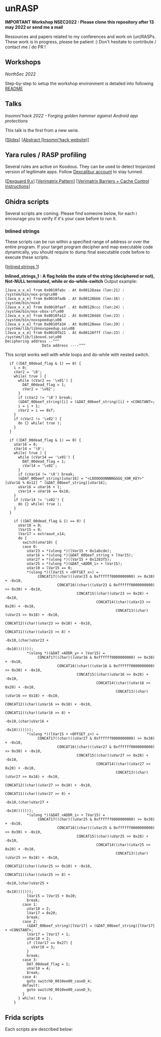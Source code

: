 # unRASP

**IMPORTANT Workshop NSEC2022 : Please clone this repository after 13 may 2022 or send me a mail**

Ressources and papers related to my conferences and work on (un)RASPs.
These work is in progress, please be patient :) Don't hesitate to contribute / contact me / do PR !

## Workshops

*NorthSec 2022*

Step-by-step to setup the workshop environment is detailed into following [README](https://github.com/FrenchYeti/unrasp/tree/main/Workshop#readme)
## Talks

*Insomni'hack 2022 - Forging golden hammer against Android app protections*

This talk is the first from a new serie.

[[Slides](https://github.com/FrenchYeti/unrasp/blob/main/Slides/Forging_golden_hammer_against_android_app_protections_INSO22_FINAL.pdf)]
 [[Abstract (Insomni'hack website)](https://insomnihack.ch/talks-2022/#MUX7KC)]

## Yara rules / RASP profiling

Several rules are active on Koodous. They can be used to detect trojanized version of legitimate apps. Follow [Dexcalibur account](https://koodous.com/profile/dexcalibur/followers) to stay tunned.

[[Dexguard 9.x](https://koodous.com/rules/oKByDd2YmXOY8mnP/general)]
 [[Verimatrix Pattern](https://koodous.com/rules/N7QqMdLzegGAm4eW/general)]
 [[Verimatrix Barriers + Cache Control instructions](https://koodous.com/rules/8J2m7OlMr6dvRPao/general)]
 
## Ghidra scripts
 
Several scripts are coming. Please find someone below, for each i encourage you to verify if it's your case before to run it. 

### Inlined strings
These scripts can be run within a specified range of address or over the entire program. If your target program decipher and map executable code dynamically, you should require to dump final executable code before to execute these scripts.

[[Inlined strings 1](https://github.com/FrenchYeti/unrasp/blob/main/Ghidra/inlined_string_1.py)]

**Inlined_strings_1 : A flag holds the state of the string (deciphered or not), Not-NULL terminated, while  or do-while-switch**
Output example:
```
[Java_o_x_e] from 0x0010fabc . At 0x00128aaa (len:21) : /system/bin/nox-prop\x00
[Java_o_x_e] from 0x0010fadb . At 0x00128bbb (len:16) : /system/bin/noxd
[Java_o_x_e] from 0x0010faef . At 0x00128ccc (len:24) : /system/bin/nox-vbox-sf\x00
[Java_o_x_e] from 0x0010fa12 . At 0x00128ddd (len:23) : /system/bin/noxspeedup\x00
[Java_o_x_e] from 0x0010fa34 . At 0x00128eee (len:29) : /system/lib/libnoxspeedup.so\x00
[Java_o_x_e] from 0x0010fb21 . At 0x00128fff (len:23) : /system/lib/libnoxd.so\x00
Deciphering address --^^^              
                 Data address ----^^^
```

This script works well with *while* loops and do-while with nested switch.


```
  if ((DAT_00dead_flag & 1) == 0) {
    i = 0;
    cVar2 = '\0';
    while( true ) {
      while (cVar2 == '\x01') {
        DAT_00dead_flag = 1;
        cVar2 = '\x02';
      }
      if (cVar2 != '\0') break;
      (&DAT_00beef_string)[i] = (&DAT_00beef_string)[i] + <CONSTANT>;
      i = i + 1;
      cVar2 = i == 0xf;
    }
    if (cVar2 != '\x02') {
      do {} while( true );
    }
  }

```

```
  if ((DAT_00dead_flag & 1) == 0) {
    uVar16 = 0;
    cVar14 = '\0';
    while( true ) {
      while (cVar14 == '\x01') {
        DAT_00dead_flag = 1;
        cVar14 = '\x02';
      }
      if (cVar14 != '\0') break;
      (&DAT_00beef_string)[uVar16] = "<LOOOOOONNNNGGGG_XOR_KEY>"[uVar16 % 0x12] ^ (&DAT_00beef_string)[uVar16];
      uVar16 = uVar16 + 1;
      cVar14 = uVar16 == 0x18;
    }
    if (cVar14 != '\x02') {
      do {} while( true );
    }
  }
```


```
    if ((DAT_00dead_flag & 1) == 0) {
      uVar10 = 0;
      lVar15 = 0;
      lVar17 = extraout_x14;
      do {
        switch(uVar10) {
        case 0:
          uVar23 = *(ulong *)(lVar15 + 0x1abcde);
          uVar16 = *(ulong *)(&DAT_00beef_string + lVar15);
          uVar27 = *(ulong *)(lVar15 + 0x1283f5);
          uVar25 = *(ulong *)(&DAT_<ADDR_i> + lVar15);
          uVar10 = lVar15 == 0;
          *(ulong *)(lVar15 + <OFFSET_x>) =
               CONCAT17((char)((uVar23 & 0xffffff0000000000) >> 0x38) + -0x10,
                        CONCAT16((char)((uVar23 & 0xffffff0000000000) >> 0x30) + -0x10,
                                 CONCAT15((char)(uVar23 >> 0x28) + -0x10,
                                          CONCAT14((char)(uVar23 >> 0x20) + -0x10,
                                                   CONCAT13((char)(uVar23 >> 0x18) + -0x10,
                                                            CONCAT12((char)(uVar23 >> 0x10) + -0x10,
                                                                     CONCAT11((char)(uVar23 >> 8) +
                                                                              -0x10,(char)uVar23 +
                                                                                    -0x10)))))));
          *(ulong *)(&DAT_<ADDR_y> + lVar15) =
               CONCAT17((char)((uVar16 & 0xffffff0000000000) >> 0x38) + -0x10,
                        CONCAT16((char)((uVar16 & 0xffffff0000000000) >> 0x30) + -0x10,
                                 CONCAT15((char)(uVar16 >> 0x28) + -0x10,
                                          CONCAT14((char)(uVar16 >> 0x20) + -0x10,
                                                   CONCAT13((char)(uVar16 >> 0x18) + -0x10,
                                                            CONCAT12((char)(uVar16 >> 0x10) + -0x10,
                                                                     CONCAT11((char)(uVar16 >> 8) +
                                                                              -0x10,(char)uVar16 +
                                                                                    -0x10)))))));
          *(ulong *)(lVar15 + <OFFSET_z>) =
               CONCAT17((char)((uVar27 & 0xffffff0000000000) >> 0x38) + -0x10,
                        CONCAT16((char)((uVar27 & 0xffffff0000000000) >> 0x30) + -0x10,
                                 CONCAT15((char)(uVar27 >> 0x28) + -0x10,
                                          CONCAT14((char)(uVar27 >> 0x20) + -0x10,
                                                   CONCAT13((char)(uVar27 >> 0x18) + -0x10,
                                                            CONCAT12((char)(uVar27 >> 0x10) + -0x10,
                                                                     CONCAT11((char)(uVar27 >> 8) +
                                                                              -0x10,(char)uVar27 +
                                                                                    -0x10)))))));
          *(ulong *)(&DAT_<ADDR_i> + lVar15) =
               CONCAT17((char)((uVar25 & 0xffffff0000000000) >> 0x38) + -0x10,
                        CONCAT16((char)((uVar25 & 0xffffff0000000000) >> 0x30) + -0x10,
                                 CONCAT15((char)(uVar25 >> 0x28) + -0x10,
                                          CONCAT14((char)(uVar25 >> 0x20) + -0x10,
                                                   CONCAT13((char)(uVar25 >> 0x18) + -0x10,
                                                            CONCAT12((char)(uVar25 >> 0x10) + -0x10,
                                                                     CONCAT11((char)(uVar25 >> 8) +
                                                                              -0x10,(char)uVar25 +
                                                                                    -0x10)))))));
          lVar15 = lVar15 + 0x20;
          break;
        case 1:
          uVar10 = 2;
          lVar17 = 0x20;
          break;
        case 2:
          (&DAT_00beef_string)[lVar17] = (&DAT_00beef_string)[lVar17] + <CONSTANT>;
          lVar17 = lVar17 + 1;
          uVar10 = 2;
          if (lVar17 == 0x27) {
            uVar10 = 3;
          }
          break;
        case 3:
          DAT_00dead_flag = 1;
          uVar10 = 4;
          break;
        case 4:
          goto switchD_0010ee00_caseD_4;
        default:
          goto switchD_0010ee00_caseD_5;
        }
      } while( true );
    }
```



## Frida scripts

Each scripts are described below:
